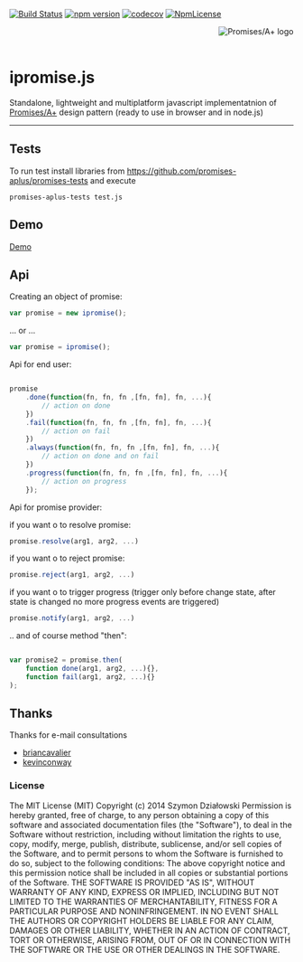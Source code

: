 [![Build Status](https://travis-ci.org/stopsopa/ipromise.svg?branch=v0.0.35)](https://travis-ci.org/stopsopa/ipromise)
[![npm version](https://badge.fury.io/js/%40stopsopa%2Fipromise.svg)](https://badge.fury.io/js/%40stopsopa%2Fipromise)
[![codecov](https://codecov.io/gh/stopsopa/ipromise/branch/v0.0.35/graph/badge.svg)](https://codecov.io/gh/stopsopa/ipromise/tree/v0.0.35)
[![NpmLicense](https://img.shields.io/npm/l/@stopsopa/ipromise.svg)](https://github.com/stopsopa/ipromise/blob/master/LICENSE)


<a href="http://promisesaplus.com/">
    <img src="http://promisesaplus.com/assets/logo-small.png" alt="Promises/A+ logo"
         title="Promises/A+ 1.0 compliant" align="right"/>
</a>

<dl><dt>&nbsp;</dt><dd>&nbsp;</dd></dl>



<h1>ipromise.js </h1>

Standalone, lightweight and multiplatform javascript implementatnion of 
[Promises/A+](http://promises-aplus.github.com/promises-spec) design pattern (ready to use in browser and in node.js)


***



## Tests

To run test install libraries from https://github.com/promises-aplus/promises-tests and execute

    promises-aplus-tests test.js

## Demo

  [Demo](http://stopsopa.bitbucket.org/demos/ipromise/demo.html)

## Api

Creating an object of promise:


```javascript
var promise = new ipromise();
```

... or ...

```javascript
var promise = ipromise();
```


Api for end user:


```javascript

promise
    .done(function(fn, fn, fn ,[fn, fn], fn, ...){
        // action on done
    })
    .fail(function(fn, fn, fn ,[fn, fn], fn, ...){
        // action on fail
    })
    .always(function(fn, fn, fn ,[fn, fn], fn, ...){
        // action on done and on fail
    })
    .progress(function(fn, fn, fn ,[fn, fn], fn, ...){
        // action on progress
    });

```


Api for promise provider:

if you want o to resolve promise:


```javascript
promise.resolve(arg1, arg2, ...)
```


if you want o to reject promise:


```javascript
promise.reject(arg1, arg2, ...)
```

if you want o to trigger progress (trigger only before change state, after state is changed no more progress events are triggered)


```javascript
promise.notify(arg1, arg2, ...)
```



.. and of course method "then":

```javascript

var promise2 = promise.then(
    function done(arg1, arg2, ...){}, 
    function fail(arg1, arg2, ...){}
);

```

## Thanks

Thanks for e-mail consultations

- [briancavalier](https://github.com/briancavalier)
- [kevinconway](https://github.com/kevinconway)


### License

The MIT License (MIT)
Copyright (c) 2014 Szymon Działowski
Permission is hereby granted, free of charge, to any person obtaining a copy of this software and associated documentation files (the "Software"), to deal in the Software without restriction, including without limitation the rights to use, copy, modify, merge, publish, distribute, sublicense, and/or sell copies of the Software, and to permit persons to whom the Software is furnished to do so, subject to the following conditions:
The above copyright notice and this permission notice shall be included in all copies or substantial portions of the Software.
THE SOFTWARE IS PROVIDED "AS IS", WITHOUT WARRANTY OF ANY KIND, EXPRESS OR IMPLIED, INCLUDING BUT NOT LIMITED TO THE WARRANTIES OF MERCHANTABILITY, FITNESS FOR A PARTICULAR PURPOSE AND NONINFRINGEMENT. IN NO EVENT SHALL THE AUTHORS OR COPYRIGHT HOLDERS BE LIABLE FOR ANY CLAIM, DAMAGES OR OTHER LIABILITY, WHETHER IN AN ACTION OF CONTRACT, TORT OR OTHERWISE, ARISING FROM, OUT OF OR IN CONNECTION WITH THE SOFTWARE OR THE USE OR OTHER DEALINGS IN THE SOFTWARE.

